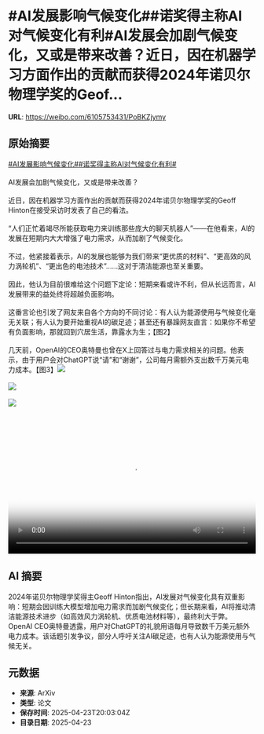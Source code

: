 # #AI发展影响气候变化##诺奖得主称AI对气候变化有利#AI发展会加剧气候变化，又或是带来改善？近日，因在机器学习方面作出的贡献而获得2024年诺贝尔物理学奖的Geof...

**URL**: https://weibo.com/6105753431/PoBKZjymy

## 原始摘要

<a href="https://m.weibo.cn/search?containerid=231522type%3D1%26t%3D10%26q%3D%23AI%E5%8F%91%E5%B1%95%E5%BD%B1%E5%93%8D%E6%B0%94%E5%80%99%E5%8F%98%E5%8C%96%23&amp;extparam=%23AI%E5%8F%91%E5%B1%95%E5%BD%B1%E5%93%8D%E6%B0%94%E5%80%99%E5%8F%98%E5%8C%96%23" data-hide=""><span class="surl-text">#AI发展影响气候变化#</span></a><a href="https://m.weibo.cn/search?containerid=231522type%3D1%26t%3D10%26q%3D%23%E8%AF%BA%E5%A5%96%E5%BE%97%E4%B8%BB%E7%A7%B0AI%E5%AF%B9%E6%B0%94%E5%80%99%E5%8F%98%E5%8C%96%E6%9C%89%E5%88%A9%23&amp;extparam=%23%E8%AF%BA%E5%A5%96%E5%BE%97%E4%B8%BB%E7%A7%B0AI%E5%AF%B9%E6%B0%94%E5%80%99%E5%8F%98%E5%8C%96%E6%9C%89%E5%88%A9%23" data-hide=""><span class="surl-text">#诺奖得主称AI对气候变化有利#</span></a><br><br>AI发展会加剧气候变化，又或是带来改善？<br><br>近日，因在机器学习方面作出的贡献而获得2024年诺贝尔物理学奖的Geoff Hinton在接受采访时发表了自己的看法。<br><br>“人们正忙着竭尽所能获取电力来训练那些庞大的聊天机器人”——在他看来，AI的发展在短期内大大增强了电力需求，从而加剧了气候变化。<br><br>不过，他紧接着表示，AI的发展也能够为我们带来“更优质的材料”、“更高效的风力涡轮机”、“更出色的电池技术”……这对于清洁能源也至关重要。<br><br>因此，他认为目前很难给这个问题下定论：短期来看或许不利，但从长远而言，AI发展带来的益处终将超越负面影响。<br><br>这番言论也引发了网友来自各个方向的不同讨论：有人认为能源使用与气候变化毫无关联；有人认为要开始重视AI的碳足迹；甚至还有暴躁网友直言：如果你不希望有负面影响，那就回到穴居生活，靠露水为生；【图2】<br><br>几天前，OpenAI的CEO奥特曼也曾在X上回答过与电力需求相关的问题。他表示，由于用户会对ChatGPT说“请”和“谢谢”，公司每月需额外支出数千万美元电力成本。【图3】<img style="" src="https://tvax2.sinaimg.cn/large/006Fd7o3ly1i0qvvxmezwj30k00k0gmc.jpg" referrerpolicy="no-referrer"><br><br><img style="" src="https://tvax2.sinaimg.cn/large/006Fd7o3gy1i0qvveyqoqj32fq35cu0y.jpg" referrerpolicy="no-referrer"><br><br><img style="" src="https://tvax3.sinaimg.cn/large/006Fd7o3gy1i0qvvfjrl8j30wg0ngdo7.jpg" referrerpolicy="no-referrer"><br><br><br clear="both"><div style="clear: both"></div><video controls="controls" poster="https://tvax2.sinaimg.cn/orj480/006Fd7o3ly1i0qvvxop64j30k00k0gmc.jpg" style="width: 100%"><source src="https://f.video.weibocdn.com/o0/ky3VnOrelx08nHs5bJ16010412007sFd0E010.mp4?label=mp4_720p&amp;template=720x720.24.0&amp;ori=0&amp;ps=1CwnkDw1GXwCQx&amp;Expires=1745442166&amp;ssig=tcChOXv09y&amp;KID=unistore,video"><source src="https://f.video.weibocdn.com/o0/khv3eYTPlx08nHs4YGys0104120040iv0E010.mp4?label=mp4_hd&amp;template=540x540.24.0&amp;ori=0&amp;ps=1CwnkDw1GXwCQx&amp;Expires=1745442166&amp;ssig=Z9wtEg6qlI&amp;KID=unistore,video"><source src="https://f.video.weibocdn.com/o0/1V12lWV7lx08nHs4NFu0010412002g1q0E010.mp4?label=mp4_ld&amp;template=360x360.24.0&amp;ori=0&amp;ps=1CwnkDw1GXwCQx&amp;Expires=1745442166&amp;ssig=y4P0R9WwSs&amp;KID=unistore,video"><p>视频无法显示，请前往<a href="https://video.weibo.com/show?fid=1034%3A5158649778077716" target="_blank" rel="noopener noreferrer">微博视频</a>观看。</p></video>

## AI 摘要

2024年诺贝尔物理学奖得主Geoff Hinton指出，AI发展对气候变化具有双重影响：短期会因训练大模型增加电力需求而加剧气候变化；但长期来看，AI将推动清洁能源技术进步（如高效风力涡轮机、优质电池材料等），最终利大于弊。OpenAI CEO奥特曼透露，用户对ChatGPT的礼貌用语每月导致数千万美元额外电力成本。该话题引发争议，部分人呼吁关注AI碳足迹，也有人认为能源使用与气候无关。

## 元数据

- **来源**: ArXiv
- **类型**: 论文
- **保存时间**: 2025-04-23T20:03:04Z
- **目录日期**: 2025-04-23
